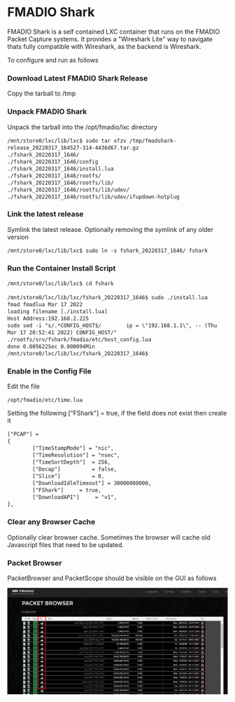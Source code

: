 # FMADIO Shark

FMADIO Shark is a self contained LXC container that runs on the FMADIO Packet Capture systems. It provides a "Wireshark Lite" way to navigate thats fully compatible with Wireshark, as the backend is Wireshark.

To configure and run as follows

### Download Latest FMADIO Shark Release

Copy the tarball to /tmp

### Unpack FMADIO Shark

Unpack the tarball into the /opt/fmadio/lxc directory

```
/mnt/store0/lxc/lib/lxc$ sudo tar xfzv /tmp/fmadshark-release_20220317_164527-314-4436d67.tar.gz
./fshark_20220317_1646/
./fshark_20220317_1646/config
./fshark_20220317_1646/install.lua
./fshark_20220317_1646/rootfs/
./fshark_20220317_1646/rootfs/lib/
./fshark_20220317_1646/rootfs/lib/udev/
./fshark_20220317_1646/rootfs/lib/udev/ifupdown-hotplug

```

### Link the latest release

Symlink the latest release. Optionally removing the symlink of any older version

```
/mnt/store0/lxc/lib/lxc$ sudo ln -s fshark_20220317_1646/ fshark

```

### Run the Container Install Script

```
/mnt/store0/lxc/lib/lxc$ cd fshark

/mnt/store0/lxc/lib/lxc/fshark_20220317_1646$ sudo ./install.lua
fmad fmadlua Mar 17 2022
loading filename [./install.lua]
Host Address:192.168.2.225
sudo sed -i "s/.*CONFIG_HOST$/        ip = \"192.168.1.1\", -- (Thu Mar 17 20:52:41 2022) CONFIG_HOST/" ./rootfs/srv/fshark/fmadio/etc/host_config.lua
done 0.005622Sec 0.000094Min
/mnt/store0/lxc/lib/lxc/fshark_20220317_1646$

```

### Enable in the Config File

Edit the file&#x20;

```
/opt/fmadio/etc/time.lua
```

Setting the following \["FShark"] = true,  if the field does not exist then create it

```
["PCAP"] =
{
        ["TimeStampMode"] = "nic",
        ["TimeResolution"] = "nsec",
        ["TimeSortDepth"]  = 256,
        ["Decap"]          = false,
        ["Slice"]          = 0,
        ["DownloadIdleTimeout"] = 30000000000,
        ["FShark"]     = true,
        ["DownloadAPI"]     = "v1",
},

```

### Clear any Browser Cache

Optionally clear browser cache. Sometimes the browser will cache old Javascript files that need to be updated.

### Packet Browser

&#x20;PacketBrowser and PacketScope should be visible on the GUI as follows

![FShark Packet Viewing](<../.gitbook/assets/image (129) (1).png>)
